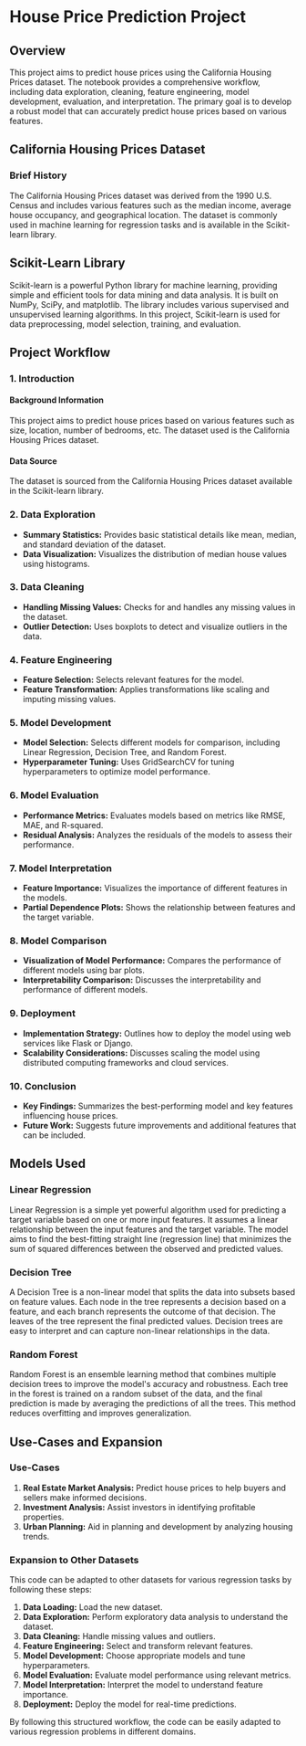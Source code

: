 # House Price Prediction Project

## Overview

This project aims to predict house prices using the California Housing Prices dataset. The notebook provides a comprehensive workflow, including data exploration, cleaning, feature engineering, model development, evaluation, and interpretation. The primary goal is to develop a robust model that can accurately predict house prices based on various features.

## California Housing Prices Dataset

### Brief History

The California Housing Prices dataset was derived from the 1990 U.S. Census and includes various features such as the median income, average house occupancy, and geographical location. The dataset is commonly used in machine learning for regression tasks and is available in the Scikit-learn library.

## Scikit-Learn Library

Scikit-learn is a powerful Python library for machine learning, providing simple and efficient tools for data mining and data analysis. It is built on NumPy, SciPy, and matplotlib. The library includes various supervised and unsupervised learning algorithms. In this project, Scikit-learn is used for data preprocessing, model selection, training, and evaluation.

## Project Workflow

### 1. Introduction

#### Background Information

This project aims to predict house prices based on various features such as size, location, number of bedrooms, etc. The dataset used is the California Housing Prices dataset.

#### Data Source

The dataset is sourced from the California Housing Prices dataset available in the Scikit-learn library.

### 2. Data Exploration

- **Summary Statistics:** Provides basic statistical details like mean, median, and standard deviation of the dataset.
- **Data Visualization:** Visualizes the distribution of median house values using histograms.

### 3. Data Cleaning

- **Handling Missing Values:** Checks for and handles any missing values in the dataset.
- **Outlier Detection:** Uses boxplots to detect and visualize outliers in the data.

### 4. Feature Engineering

- **Feature Selection:** Selects relevant features for the model.
- **Feature Transformation:** Applies transformations like scaling and imputing missing values.

### 5. Model Development

- **Model Selection:** Selects different models for comparison, including Linear Regression, Decision Tree, and Random Forest.
- **Hyperparameter Tuning:** Uses GridSearchCV for tuning hyperparameters to optimize model performance.

### 6. Model Evaluation

- **Performance Metrics:** Evaluates models based on metrics like RMSE, MAE, and R-squared.
- **Residual Analysis:** Analyzes the residuals of the models to assess their performance.

### 7. Model Interpretation

- **Feature Importance:** Visualizes the importance of different features in the models.
- **Partial Dependence Plots:** Shows the relationship between features and the target variable.

### 8. Model Comparison

- **Visualization of Model Performance:** Compares the performance of different models using bar plots.
- **Interpretability Comparison:** Discusses the interpretability and performance of different models.

### 9. Deployment

- **Implementation Strategy:** Outlines how to deploy the model using web services like Flask or Django.
- **Scalability Considerations:** Discusses scaling the model using distributed computing frameworks and cloud services.

### 10. Conclusion

- **Key Findings:** Summarizes the best-performing model and key features influencing house prices.
- **Future Work:** Suggests future improvements and additional features that can be included.

## Models Used

### Linear Regression

Linear Regression is a simple yet powerful algorithm used for predicting a target variable based on one or more input features. It assumes a linear relationship between the input features and the target variable. The model aims to find the best-fitting straight line (regression line) that minimizes the sum of squared differences between the observed and predicted values.

### Decision Tree

A Decision Tree is a non-linear model that splits the data into subsets based on feature values. Each node in the tree represents a decision based on a feature, and each branch represents the outcome of that decision. The leaves of the tree represent the final predicted values. Decision trees are easy to interpret and can capture non-linear relationships in the data.

### Random Forest

Random Forest is an ensemble learning method that combines multiple decision trees to improve the model's accuracy and robustness. Each tree in the forest is trained on a random subset of the data, and the final prediction is made by averaging the predictions of all the trees. This method reduces overfitting and improves generalization.

## Use-Cases and Expansion

### Use-Cases

1. **Real Estate Market Analysis:** Predict house prices to help buyers and sellers make informed decisions.
2. **Investment Analysis:** Assist investors in identifying profitable properties.
3. **Urban Planning:** Aid in planning and development by analyzing housing trends.

### Expansion to Other Datasets

This code can be adapted to other datasets for various regression tasks by following these steps:

1. **Data Loading:** Load the new dataset.
2. **Data Exploration:** Perform exploratory data analysis to understand the dataset.
3. **Data Cleaning:** Handle missing values and outliers.
4. **Feature Engineering:** Select and transform relevant features.
5. **Model Development:** Choose appropriate models and tune hyperparameters.
6. **Model Evaluation:** Evaluate model performance using relevant metrics.
7. **Model Interpretation:** Interpret the model to understand feature importance.
8. **Deployment:** Deploy the model for real-time predictions.

By following this structured workflow, the code can be easily adapted to various regression problems in different domains. 